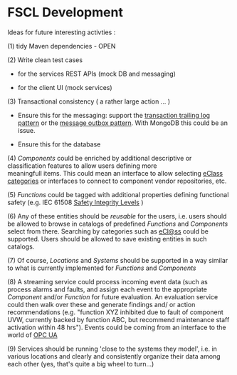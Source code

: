 # FSCL Development

Ideas for future interesting activties : 

(1)     tidy Maven dependencies - OPEN


(2)     Write clean test cases       

* for the services REST APIs (mock DB and messaging)

* for the client UI (mock services)



(3)     Transactional consistency ( a rather large action ... )

*  Ensure this for the messaging: support the [transaction trailing log pattern](https://microservices.io/patterns/data/transaction-log-tailing.html) or the [message outbox pattern](https://microservices.io/patterns/data/transactional-outbox.html). With MongoDB this could be an issue. 
        
*  Ensure this for the database


(4)     *Components* could be enriched by additional descriptive or classification features to allow users defining more        
meaningfull items. This could mean an interface to allow selecting [eClass categories](https://www.eclasscontent.com/index.php?id=&action=&searchtxt=&options=&version=11.0&language=en) or interfaces to connect to component vendor repositories, etc. 

(5)     *Functions* could be tagged with additional properties defining functional safety (e.g. IEC 61508 [Safety Integrity Levels](https://en.wikipedia.org/wiki/Safety_integrity_level) )

(6)     Any of these entities should be *reusable* for the users, i.e. users should be allowed to browse in catalogs of predefined *Functions* and *Components* select from there. Searching by categories such as [eCl@ss](https://www.eclasscontent.com/index.php?id=&action=&searchtxt=&options=&version=11.0&language=en) could be supported. Users should be allowed to save existing entities in such catalogs. 

(7)     Of course, *Locations* and *Systems* should be supported in a way similar to what is currently implemented for *Functions* and *Components*

(8)     A streaming service could process incoming event data (such as process alarms and faults, and assign each event to the appropriate *Component* and/or *Function* for future evaluation. An evaluation service could then walk over these and generate findings and/ or action recommendations (e.g. "function XYZ inhibited due to fault of component UVW, currently backed by function ABC, but recommend maintenance staff activation within 48 hrs"). Events could be coming from an interface to the world of [OPC UA](https://opcfoundation.org/about/opc-technologies/opc-ua/)

(9)     Services should be running 'close to the systems they model', i.e. in various locations and clearly and consistently organize their data among each other (yes, that's quite a big wheel to turn...)
        
